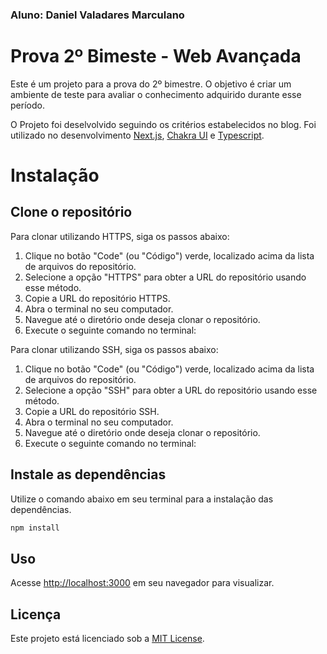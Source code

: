 ### Aluno: Daniel Valadares Marculano
# Prova 2º Bimeste - Web Avançada 

Este é um projeto para a prova do 2º bimestre. O objetivo é criar um ambiente de teste para avaliar o conhecimento adquirido durante esse período.

O Projeto foi deselvolvido seguindo os critérios estabelecidos no blog. Foi utilizado no desenvolvimento [Next.js](https://nextjs.org), [Chakra UI](https://chakra-ui.com) e [Typescript](https://www.typescriptlang.org).
# Instalação

## Clone o repositório
Para clonar utilizando HTTPS, siga os passos abaixo:
1. Clique no botão "Code" (ou "Código") verde, localizado acima da lista de arquivos do repositório.
2. Selecione a opção "HTTPS" para obter a URL do repositório usando esse método.
3. Copie a URL do repositório HTTPS.
4. Abra o terminal no seu computador.
5. Navegue até o diretório onde deseja clonar o repositório.
6. Execute o seguinte comando no terminal:

Para clonar utilizando SSH, siga os passos abaixo:
1. Clique no botão "Code" (ou "Código") verde, localizado acima da lista de arquivos do repositório.
2. Selecione a opção "SSH" para obter a URL do repositório usando esse método.
3. Copie a URL do repositório SSH.
4. Abra o terminal no seu computador.
5. Navegue até o diretório onde deseja clonar o repositório.
6. Execute o seguinte comando no terminal:

## Instale as dependências
Utilize o comando abaixo em seu terminal para a instalação das dependências.
```bash
npm install
```
## Uso
Acesse [http://localhost:3000](http://localhost:3000) em seu navegador para visualizar.

## Licença
Este projeto está licenciado sob a [MIT License](https://choosealicense.com/licenses/mit/). 


